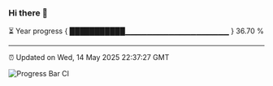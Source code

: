 ### Hi there 👋

⏳ Year progress { ███████████▁▁▁▁▁▁▁▁▁▁▁▁▁▁▁▁▁▁▁ } 36.70 %

---

⏰ Updated on Wed, 14 May 2025 22:37:27 GMT

![Progress Bar CI](https://github.com/IshwaranRudhara/GIT-ACTION/workflows/Progress%20Bar%20CI/badge.svg)

